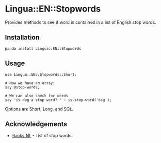 # Lingua::EN::Stopwords

Provides methods to see if word is contained in a list of English stop words.

## Installation

```
panda install Lingua::EN::Stopwords
```

## Usage

``` perl6
use Lingua::EN::Stopwords::Short;

# Now we have an array:
say @stop-words;

# We can also check for words
say 'is dog a stop word? ' ~ is-stop-word('dog');
```

Options are Short, Long, and SQL.

## Acknowledgements

 * [Ranks NL](http://www.ranks.nl/stopwords) - List of stop words

